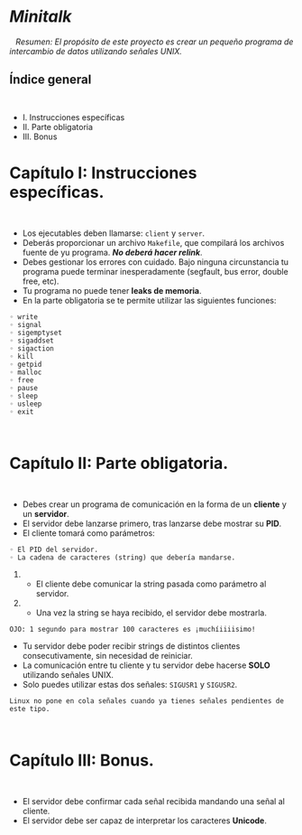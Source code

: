 # ***Minitalk***
`
`
_Resumen: El propósito de este proyecto es crear un pequeño programa de intercambio de
datos utilizando señales UNIX._

## Índice general
`
`
- I. Instrucciones específicas
- II. Parte obligatoria
- III. Bonus
`
`
# Capítulo I: Instrucciones específicas.
`
`
- Los ejecutables deben llamarse: `client` y `server`.
- Deberás proporcionar un archivo `Makefile`, que compilará los archivos fuente de yu programa. ***No deberá hacer relink***.
- Debes gestionar los errores con cuidado. Bajo ninguna circunstancia tu programa puede terminar inesperadamente (segfault, bus error, double free, etc).
- Tu programa no puede tener **leaks de memoria**.
- En la parte obligatoria se te permite utilizar las siguientes funciones:

```
◦ write
◦ signal
◦ sigemptyset
◦ sigaddset
◦ sigaction
◦ kill
◦ getpid
◦ malloc
◦ free
◦ pause
◦ sleep
◦ usleep
◦ exit
```
`
`
# Capítulo II: Parte obligatoria.
`
`
- Debes crear un programa de comunicación en la forma de un **cliente** y un **servidor**.
- El servidor debe lanzarse primero, tras lanzarse debe mostrar su **PID**.
- El cliente tomará como parámetros:

```
◦ El PID del servidor.
◦ La cadena de caracteres (string) que debería mandarse.
```
1. - El cliente debe comunicar la string pasada como parámetro al servidor.
2. - Una vez la string se haya recibido, el servidor debe mostrarla.

```
OJO: 1 segundo para mostrar 100 caracteres es ¡muchíiiiisimo!
```
- Tu servidor debe poder recibir strings de distintos clientes consecutivamente, sin necesidad de reiniciar.
- La comunicación entre tu cliente y tu servidor debe hacerse **SOLO** utilizando señales UNIX.
- Solo puedes utilizar estas dos señales: `SIGUSR1` y `SIGUSR2`.

```
Linux no pone en cola señales cuando ya tienes señales pendientes de este tipo.
```
`
`
# Capítulo III: Bonus.
`
`
- El servidor debe confirmar cada señal recibida mandando una señal al cliente.
- El servidor debe ser capaz de interpretar los caracteres **Unicode**.
`
`
`
`